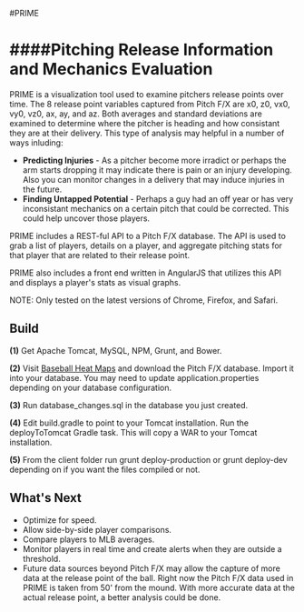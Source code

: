 #PRIME

####Pitching Release Information and Mechanics Evaluation
=====

PRIME is a visualization tool used to examine pitchers release points over time.  The 8 release point variables captured from Pitch F/X are x0, z0, vx0, vy0, vz0, ax, ay, and az.  Both averages and standard deviations are examined to determine where the pitcher is heading and how consistant they are at their delivery.  This type of analysis may helpful in a number of ways inluding:

* **Predicting Injuries** - As a pitcher become more irradict or perhaps the arm starts dropping it may indicate there is pain or an injury developing.  Also you can monitor changes in a delivery that may induce injuries in the future.
* **Finding Untapped Potential** - Perhaps a guy had an off year or has very inconsistant mechanics on a certain pitch that could be corrected.  This could help uncover those players.

PRIME includes a REST-ful API to a Pitch F/X database.  The API is used to grab a list of players, details on a player, and aggregate pitching stats for that player that are related to their release point.

PRIME also includes a front end written in AngularJS that utilizes this API and displays a player's stats as visual graphs.

NOTE: Only tested on the latest versions of Chrome, Firefox, and Safari.


## Build

**(1)** Get Apache Tomcat, MySQL, NPM, Grunt, and Bower.

**(2)** Visit [Baseball Heat Maps](http://www.baseballheatmaps.com/pitch-fx-download/) and download the Pitch F/X database.  Import it into your database.  You may need to update application.properties depending on your database configuration.

**(3)** Run database_changes.sql in the database you just created.

**(4)** Edit build.gradle to point to your Tomcat installation.  Run the deployToTomcat Gradle task.  This will copy a WAR to your Tomcat installation.

**(5)** From the client folder run grunt deploy-production or grunt deploy-dev depending on if you want the files compiled or not.


## What's Next

* Optimize for speed.
* Allow side-by-side player comparisons.
* Compare players to MLB averages.
* Monitor players in real time and create alerts when they are outside a threshold.
* Future data sources beyond Pitch F/X may allow the capture of more data at the release point of the ball.  Right now the Pitch F/X data used in PRIME is taken from 50' from the mound.  With more accurate data at the actual release point, a better analysis could be done.
